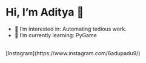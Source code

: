 # Hi, I’m Aditya 👋
- 👀 I’m interested in: Automating tedious work.  
- 🌱 I’m currently learning: PyGame 
<br> 
[Instagram](https://www.instagram.com/6adupadu9/)
<!---
AdityaSharma223/AdityaSharma223 is a ✨ special ✨ repository because its `README.md` (this file) appears on your GitHub profile.
You can click the Preview link to take a look at your changes.
--->
